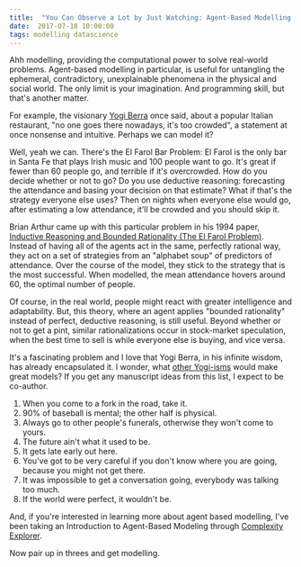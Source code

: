 ```yaml
---
title:  "You Can Observe a Lot by Just Watching: Agent-Based Modelling and Yogi Berra"
date:  2017-07-18 10:00:00
tags: modelling datascience
---
```



Ahh modelling, providing the computational power to solve real-world problems. Agent-based modelling in particular, is useful for untangling the ephemeral, contradictory, unexplainable phenomena in the physical and social world. The only limit is your imagination. And programming skill, but that's another matter.

For example, the visionary [Yogi Berra][YB] once said, about a popular Italian restaurant, "no one goes there nowadays, it's too crowded", a statement at once nonsense and intuitive. Perhaps we can model it?

Well, yeah we can. There's the El Farol Bar Problem: El Farol is the only bar in Santa Fe that plays Irish music and 100 people want to go. It's great if fewer than 60 people go, and terrible if it's overcrowded. How do you decide whether or not to go? Do you use deductive reasoning: forecasting the attendance and basing your decision on that estimate? What if that's the strategy everyone else uses? Then on nights when everyone else would go, after estimating a low attendance, it'll be crowded and you should skip it.

Brian Arthur came up with this particular problem in his 1994 paper, [Inductive Reasoning and Bounded Rationality (The El Farol Problem)][El Farol]. Instead of having all of the agents act in the same, perfectly rational way, they act on a set of strategies from an "alphabet soup" of predictors of attendance. Over the course of the model, they stick to the strategy that is the most successful. When modelled, the mean attendance hovers around 60, the optimal number of people. 

Of course, in the real world, people might react with greater intelligence and adaptability. But, this theory, where an agent applies "bounded rationality" instead of perfect, deductive reasoning, is still useful. Beyond whether or not to get a pint, similar rationalizations occur in stock-market speculation, when the best time to sell is while everyone else is buying, and vice versa.

It's a fascinating problem and I love that Yogi Berra, in his infinite wisdom, has already encapsulated it. I wonder, what [other Yogi-isms][Yogi-isms] would make great models? If you get any manuscript ideas from this list, I expect to be co-author.

1. When you come to a fork in the road, take it.
2. 90% of baseball is mental; the other half is physical.
3. Always go to other people's funerals, otherwise they won't come to yours.
4. The future ain't what it used to be.
5. It gets late early out here.
6. You've got to be very careful if you don't know where you are going, because you might not get there.
7. It was impossible to get a conversation going, everybody was talking too much.
8. If the world were perfect, it wouldn't be.


And, if you're interested in learning more about agent based modelling, I've been taking an Introduction to Agent-Based Modeling through [Complexity Explorer][CE].

Now pair up in threes and get modelling.



[YB]: https://en.wikipedia.org/wiki/Yogi_Berra#.22Yogi-isms.22
[El Farol]: http://tuvalu.santafe.edu/~wbarthur/Papers/El_Farol.pdf
[Yogi-isms]: http://ftw.usatoday.com/2015/09/the-50-greatest-yogi-berra-quotes
[CE]: https://www.complexityexplorer.org/courses/76-introduction-to-agent-based-modeling-summer-2017